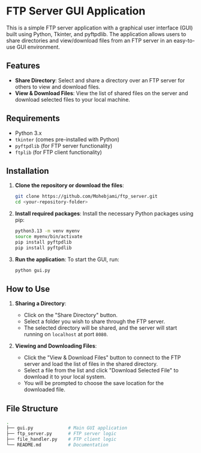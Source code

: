 # FTP Server GUI Application

This is a simple FTP server application with a graphical user interface (GUI) built using Python, Tkinter, and pyftpdlib. The application allows users to share directories and view/download files from an FTP server in an easy-to-use GUI environment.

## Features

- **Share Directory**: Select and share a directory over an FTP server for others to view and download files.
- **View & Download Files**: View the list of shared files on the server and download selected files to your local machine.

## Requirements

- Python 3.x
- `tkinter` (comes pre-installed with Python)
- `pyftpdlib` (for FTP server functionality)
- `ftplib` (for FTP client functionality)

## Installation

1. **Clone the repository or download the files**:
    ```bash
    git clone https://github.com/Mohebjami/ftp_server.git
    cd <your-repository-folder>
    ```

2. **Install required packages**:
    Install the necessary Python packages using pip:
    ```bash
    python3.13 -m venv myenv
    source myenv/bin/activate
    pip install pyftpdlib
    pip install pyftpdlib
    ```

3. **Run the application**:
    To start the GUI, run:
    ```bash
    python gui.py
    ```

## How to Use

1. **Sharing a Directory**:
   - Click on the "Share Directory" button.
   - Select a folder you wish to share through the FTP server.
   - The selected directory will be shared, and the server will start running on `localhost` at port `8080`.

2. **Viewing and Downloading Files**:
   - Click the "View & Download Files" button to connect to the FTP server and load the list of files in the shared directory.
   - Select a file from the list and click "Download Selected File" to download it to your local system.
   - You will be prompted to choose the save location for the downloaded file.

## File Structure

```bash
.
├── gui.py             # Main GUI application
├── ftp_server.py      # FTP server logic
├── file_handler.py    # FTP client logic
└── README.md          # Documentation